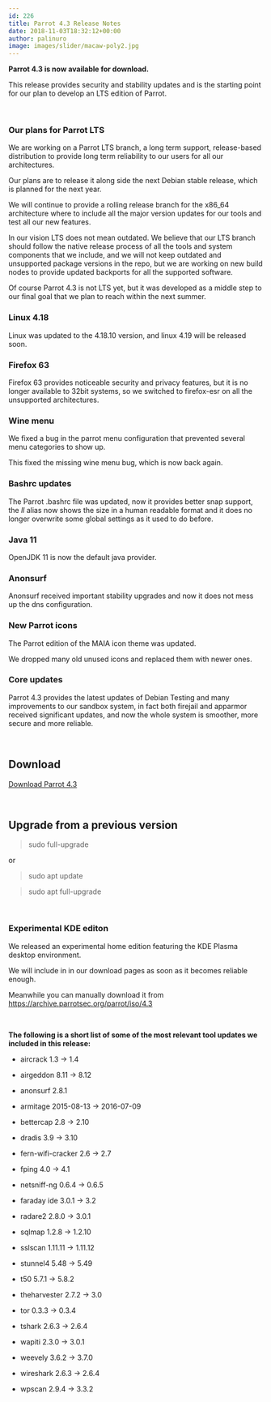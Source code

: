 ```yaml
---
id: 226
title: Parrot 4.3 Release Notes
date: 2018-11-03T18:32:12+00:00
author: palinuro
image: images/slider/macaw-poly2.jpg
---
```

**Parrot 4.3 is now available for download.**

This release provides security and stability updates and is the starting point for our plan to develop an LTS edition of Parrot.

&nbsp;

### Our plans for Parrot LTS

We are working on a Parrot LTS branch, a long term support, release-based distribution to provide long term reliability to our users for all our architectures.
  
Our plans are to release it along side the next Debian stable release, which is planned for the next year.
  
We will continue to provide a rolling release branch for the x86_64 architecture where to include all the major version updates for our tools and test all our new features.

In our vision LTS does not mean outdated. We believe that our LTS branch should follow the native release process of all the tools and system components that we include, and we will not keep outdated and unsupported package versions in the repo, but we are working on new build nodes to provide updated backports for all the supported software.

Of course Parrot 4.3 is not LTS yet, but it was developed as a middle step to our final goal that we plan to reach within the next summer.

### 

### Linux 4.18

Linux was updated to the 4.18.10 version, and linux 4.19 will be released soon.

### Firefox 63

Firefox 63 provides noticeable security and privacy features, but it is no longer available to 32bit systems, so we switched to firefox-esr on all the unsupported architectures.

### Wine menu

We fixed a bug in the parrot menu configuration that prevented several menu categories to show up.
  
This fixed the missing wine menu bug, which is now back again.

### Bashrc updates

The Parrot .bashrc file was updated, now it provides better snap support, the _ll_ alias now shows the size in a human readable format and it does no longer overwrite some global settings as it used to do before.

### Java 11

OpenJDK 11 is now the default java provider.

### Anonsurf

Anonsurf received important stability upgrades and now it does not mess up the dns configuration.

### New Parrot icons

The Parrot edition of the MAIA icon theme was updated.
  
We dropped many old unused icons and replaced them with newer ones.

### Core updates

Parrot 4.3 provides the latest updates of Debian Testing and many improvements to our sandbox system, in fact both firejail and apparmor received significant updates, and now the whole system is smoother, more secure and more reliable.

&nbsp;

## Download

[Download Parrot 4.3](https://www.parrotsec.org/download.php)

&nbsp;

## Upgrade from a previous version

> sudo full-upgrade

or

> sudo apt update
  
> sudo apt full-upgrade

&nbsp;

### Experimental KDE editon

We released an experimental home edition featuring the KDE Plasma desktop environment.

We will include in in our download pages as soon as it becomes reliable enough.

Meanwhile you can manually download it from <https://archive.parrotsec.org/parrot/iso/4.3>

&nbsp;

**The following is a short list of some of the most relevant tool updates we included in this release:**

* aircrack 1.3 -> 1.4
  
* airgeddon 8.11 -> 8.12
  
* anonsurf 2.8.1
  
* armitage 2015-08-13 -> 2016-07-09
  
* bettercap 2.8 -> 2.10
  
* dradis 3.9 -> 3.10
  
* fern-wifi-cracker 2.6 -> 2.7
  
* fping 4.0 -> 4.1
  
* netsniff-ng 0.6.4 -> 0.6.5
  
* faraday ide 3.0.1 -> 3.2
  
* radare2 2.8.0 -> 3.0.1
  
* sqlmap 1.2.8 -> 1.2.10
  
* sslscan 1.11.11 -> 1.11.12
  
* stunnel4 5.48 -> 5.49
  
* t50 5.7.1 -> 5.8.2
  
* theharvester 2.7.2 -> 3.0
  
* tor 0.3.3 -> 0.3.4
  
* tshark 2.6.3 -> 2.6.4
  
* wapiti 2.3.0 -> 3.0.1
  
* weevely 3.6.2 -> 3.7.0
  
* wireshark 2.6.3 -> 2.6.4
  
* wpscan 2.9.4 -> 3.3.2